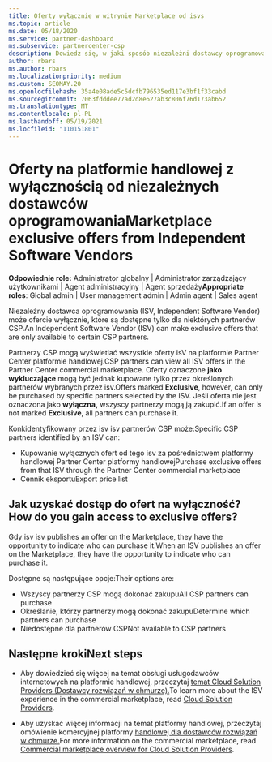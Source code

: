 ```yaml
---
title: Oferty wyłącznie w witrynie Marketplace od isvs
ms.topic: article
ms.date: 05/18/2020
ms.service: partner-dashboard
ms.subservice: partnercenter-csp
description: Dowiedz się, w jaki sposób niezależni dostawcy oprogramowania (ISV) sprawiają, że niektóre oferty są wyłączne i dostępne tylko dla określonych partnerów CSP.
author: rbars
ms.author: rbars
ms.localizationpriority: medium
ms.custom: SEOMAY.20
ms.openlocfilehash: 35a4e08ade5c5dcfb796535ed117e3bf1f33cabd
ms.sourcegitcommit: 7063fdddee77ad2d8e627ab3c806f76d173ab652
ms.translationtype: MT
ms.contentlocale: pl-PL
ms.lasthandoff: 05/19/2021
ms.locfileid: "110151801"
---
```

# <a name="marketplace-exclusive-offers-from-independent-software-vendors"></a><span data-ttu-id="92d0a-103">Oferty na platformie handlowej z wyłącznością od niezależnych dostawców oprogramowania</span><span class="sxs-lookup"><span data-stu-id="92d0a-103">Marketplace exclusive offers from Independent Software Vendors</span></span>

<span data-ttu-id="92d0a-104">**Odpowiednie role:** Administrator globalny | Administrator zarządzający użytkownikami | Agent administracyjny | Agent sprzedaży</span><span class="sxs-lookup"><span data-stu-id="92d0a-104">**Appropriate roles**: Global admin | User management admin | Admin agent | Sales agent</span></span>

<span data-ttu-id="92d0a-105">Niezależny dostawca oprogramowania (ISV, Independent Software Vendor) może ofercie wyłącznie, które są dostępne tylko dla niektórych partnerów CSP.</span><span class="sxs-lookup"><span data-stu-id="92d0a-105">An Independent Software Vendor (ISV) can make exclusive offers that are only available to certain CSP partners.</span></span>

<span data-ttu-id="92d0a-106">Partnerzy CSP mogą wyświetlać wszystkie oferty isV na platformie Partner Center platformie handlowej.</span><span class="sxs-lookup"><span data-stu-id="92d0a-106">CSP partners can view all ISV offers in the Partner Center commercial marketplace.</span></span> <span data-ttu-id="92d0a-107">Oferty oznaczone **jako wykluczające** mogą być jednak kupowane tylko przez określonych partnerów wybranych przez isv.</span><span class="sxs-lookup"><span data-stu-id="92d0a-107">Offers marked **Exclusive**, however, can only be purchased by specific partners selected by the ISV.</span></span> <span data-ttu-id="92d0a-108">Jeśli oferta nie jest oznaczona jako **wyłączna,** wszyscy partnerzy mogą ją zakupić.</span><span class="sxs-lookup"><span data-stu-id="92d0a-108">If an offer is not marked **Exclusive**, all partners can purchase it.</span></span>

<span data-ttu-id="92d0a-109">Konkidentyfikowany przez isv isv partnerów CSP może:</span><span class="sxs-lookup"><span data-stu-id="92d0a-109">Specific CSP partners identified by an ISV can:</span></span>

- <span data-ttu-id="92d0a-110">Kupowanie wyłącznych ofert od tego isv za pośrednictwem platformy handlowej Partner Center platformy handlowej</span><span class="sxs-lookup"><span data-stu-id="92d0a-110">Purchase exclusive offers from that ISV through the Partner Center commercial marketplace</span></span>
- <span data-ttu-id="92d0a-111">Cennik eksportu</span><span class="sxs-lookup"><span data-stu-id="92d0a-111">Export price list</span></span>

## <a name="how-do-you-gain-access-to-exclusive-offers"></a><span data-ttu-id="92d0a-112">Jak uzyskać dostęp do ofert na wyłączność?</span><span class="sxs-lookup"><span data-stu-id="92d0a-112">How do you gain access to exclusive offers?</span></span>

<span data-ttu-id="92d0a-113">Gdy isv isv publishes an offer on the Marketplace, they have the opportunity to indicate who can purchase it.</span><span class="sxs-lookup"><span data-stu-id="92d0a-113">When an ISV publishes an offer on the Marketplace, they have the opportunity to indicate who can purchase it.</span></span>

<span data-ttu-id="92d0a-114">Dostępne są następujące opcje:</span><span class="sxs-lookup"><span data-stu-id="92d0a-114">Their options are:</span></span>

- <span data-ttu-id="92d0a-115">Wszyscy partnerzy CSP mogą dokonać zakupu</span><span class="sxs-lookup"><span data-stu-id="92d0a-115">All CSP partners can purchase</span></span>
- <span data-ttu-id="92d0a-116">Określanie, którzy partnerzy mogą dokonać zakupu</span><span class="sxs-lookup"><span data-stu-id="92d0a-116">Determine which partners can purchase</span></span>
- <span data-ttu-id="92d0a-117">Niedostępne dla partnerów CSP</span><span class="sxs-lookup"><span data-stu-id="92d0a-117">Not available to CSP partners</span></span>

## <a name="next-steps"></a><span data-ttu-id="92d0a-118">Następne kroki</span><span class="sxs-lookup"><span data-stu-id="92d0a-118">Next steps</span></span>

- <span data-ttu-id="92d0a-119">Aby dowiedzieć się więcej na temat obsługi usługodawców internetowych na platformie handlowej, przeczytaj [temat Cloud Solution Providers (Dostawcy rozwiązań w chmurze).](/azure/marketplace/cloud-solution-providers)</span><span class="sxs-lookup"><span data-stu-id="92d0a-119">To learn more about the ISV experience in the commercial marketplace, read [Cloud Solution Providers](/azure/marketplace/cloud-solution-providers).</span></span>

- <span data-ttu-id="92d0a-120">Aby uzyskać więcej informacji na temat platformy handlowej, przeczytaj omówienie komercyjnej platformy [handlowej dla dostawców rozwiązań w chmurze.](csp-commercial-marketplace-overview.md)</span><span class="sxs-lookup"><span data-stu-id="92d0a-120">For more information on the commercial marketplace, read [Commercial marketplace overview for Cloud Solution Providers](csp-commercial-marketplace-overview.md).</span></span>